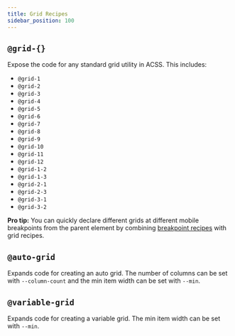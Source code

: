 ```yaml
---
title: Grid Recipes
sidebar_position: 100
---
```


## `@grid-{}`

Expose the code for any standard grid utility in ACSS. This includes:

- `@grid-1`
- `@grid-2`
- `@grid-3`
- `@grid-4`
- `@grid-5`
- `@grid-6`
- `@grid-7`
- `@grid-8`
- `@grid-9`
- `@grid-10`
- `@grid-11`
- `@grid-12`
- `@grid-1-2`
- `@grid-1-3`
- `@grid-2-1`
- `@grid-2-3`
- `@grid-3-1`
- `@grid-3-2`

**Pro tip:** You can quickly declare different grids at different mobile breakpoints from the parent element by combining [breakpoint recipes](../recipes/media-query-recipes.md) with grid recipes.

## `@auto-grid`

Expands code for creating an auto grid. The number of columns can be set with `--column-count` and the min item width can be set with `--min`.

## `@variable-grid`

Expands code for creating a variable grid. The min item width can be set with `--min`.
